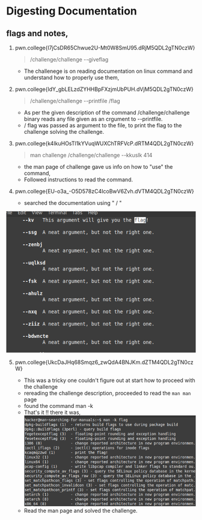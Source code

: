 # Digesting Documentation
## flags and notes, 

1) pwn.college{I7jCsDR65Chwue2U-Mt0W8SmU95.dRjM5QDL2gTN0czW}
	>/challenge/challenge --giveflag
	- The challenege is on reading documentation on linux command and understand how to properly use them, 

2) pwn.college{IdY_gbLELzdZYHHBpFXzjmUbPUH.dVjM5QDL2gTN0czW}
	>/challenge/challenge --printfile /flag
	- As per the given description of the command /challenge/challenge binary reads any file given as an crgument to --printfile.
	- / flag was passed as argument to the file, to print the flag to the challenge solving the challenge. 

3) pwn.college{k4IkuHOsTl1kYVuqWUXChTRFVcP.dRTM4QDL2gTN0czW}
	>man challenge
	>/challenge/challenge --kkuslk 414
	- the man page of challenge gave us info on how to "use" the command, 
	- Followed instructions to read the command. 
4) pwn.college{EU-o3a_-O5D578zC4IcoBwV6Zvh.dVTM4QDL2gTN0czW}
	- searched the documentation using " / "
	
![screenshot of the argument searching the documentation](images/man_linuxlumanarium.png)

5) pwn.college{UkcDaJHq68Smqz6_zwQdA4BNJKm.dZTM4QDL2gTN0czW}

	- This was a tricky one couldn't figure out at start how to proceed with the challenge
	- rereading the challenge description, proceeded to read the `man man` page
	- found the command man -k <term to search>
	- That's it !! there it was, 
![screenshot of the man -k page](images/man_search_page.png)
	- Read the man page and solved the challenge. 


